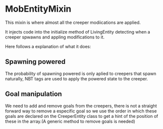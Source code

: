 # MobEntityMixin

This mixin is where almost all the creeper modiications are applied.

It injects code into the initialize method of LivingEntity detecting when a creeper spwawns and appling modifications to it.

Here follows a explanation of what it does:

## Spawning powered

The probability of spawning powered is only aplied to creepers that spawn naturally, NBT tags are used to apply the powered state to the creeper.

## Goal manipulation

We need to add and remove goals from the creepers, there is not a straight forward way to remove a especific goal so we use the order in which these goals are declared on the CreeperEntity class to get a hint of the position of these in the array.(A generic method to remove goals is needed)